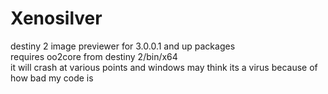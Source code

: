 # Xenosilver

destiny 2 image previewer for 3.0.0.1 and up packages  
requires oo2core from destiny 2/bin/x64  
it will crash at various points and windows may think its a virus because of how bad my code is
